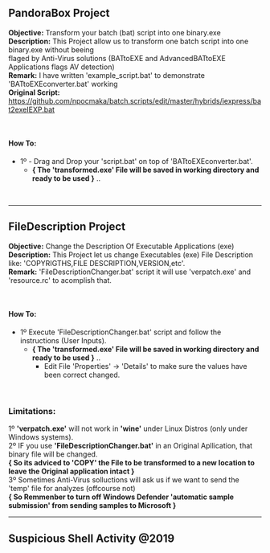 ## PandoraBox Project

**Objective:** Transform your batch (bat) script into one binary.exe<br />
**Description:** This Project allow us to transform one batch script into one binary.exe without beeing<br />
flaged by Anti-Virus solutions (BATtoEXE and AdvancedBATtoEXE Applications flags AV detection)<br />
**Remark:** I have written 'example_script.bat' to demonstrate 'BATtoEXEconverter.bat' working<br />
**Original Script:** https://github.com/npocmaka/batch.scripts/edit/master/hybrids/iexpress/bat2exeIEXP.bat

<br />

#### How To:
- 1º - Drag and Drop your 'script.bat' on top of 'BATtoEXEconverter.bat'.<br />
  - **{ The 'transformed.exe' File will be saved in working directory and ready to be used }** ..<br />

<br />

---

## FileDescription Project

**Objective:** Change the Description Of Executable Applications (exe)<br />
**Description:** This Project let us change Executables (exe) File Description like: 'COPYRIGTHS,FILE DESCRIPTION,VERSION,etc'.<br />
**Remark:** 'FileDescriptionChanger.bat' script it will use 'verpatch.exe' and 'resource.rc' to acomplish that.

<br /> 

#### How To:
- 1º Execute 'FileDescriptionChanger.bat' script and follow the instructions (User Inputs).<br />
  - **{ The 'transformed.exe' File will be saved in working directory and ready to be used }** ..<br />
    - Edit File 'Properties' -> 'Details' to make sure the values have been correct changed.<br />

<br />

### Limitations:
1º **'verpatch.exe'** will not work in **'wine'** under Linux Distros (only under Windows systems).<br />
2º IF you use **'FileDescriptionChanger.bat'** in an Original Apllication, that binary file will be changed.<br />
**{ So its adviced to 'COPY' the File to be transformed to a new location to leave the Original application intact }**<br />
3º Sometimes Anti-Virus solluctions will ask us if we want to send the 'temp' file for analyzes (offcourse not)<br />
**{ So Remmenber to turn off Windows Defender 'automatic sample submission' from sending samples to Microsoft }**

---

## Suspicious Shell Activity @2019

